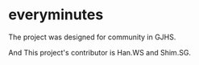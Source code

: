 # everyminutes

The project was designed for community in  GJHS.

And This project's contributor is Han.WS and Shim.SG.

